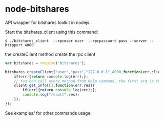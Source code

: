 node-bitshares
==============

API wrapper for bitshares toolkit in nodejs.

Start the bitshares_client using this command:

```
$ ./bitshares_client  --rpcuser user  --rpcpassword pass --server --httpport 4000
```

the createClient method create the rpc client
```js
var bitshares = require('bitshares');

bitshares.createClient("user","pass","127.0.0.1",4000,function(err,client){
	if(err){return console.log(err);};
	// You can call every method from help command, the first arg is the params list
	client.get_info([],function(err,res){
		if(err){return console.log(err);};
		console.log("result",res);
	});
});

```

See examples/ for other commands usage.

